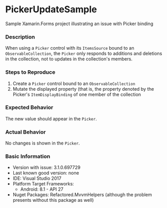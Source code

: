 # PickerUpdateSample
Sample Xamarin.Forms project illustrating an issue with Picker binding

### Description
When using a `Picker` control with its `ItemsSource` bound to an `ObservableCollection`, the `Picker` only responds to additions and deletions in the collection, not to updates in the collection's members.

### Steps to Reproduce
1.   Create a `Picker` control bound to an `ObservableCollection`
2.   Mutate the displayed property (that is, the property denoted by the Picker's `ItemDisplayBinding` of one member of the collection

### Expected Behavior
The new value should appear in the `Picker`.

### Actual Behavior
No changes is shown in the `Picker`.

### Basic Information

- Version with issue: 3.1.0.697729
- Last known good version: none
- IDE: Visual Studio 2017
- Platform Target Frameworks: <!-- All that apply -->
  - Android: 8.1 - API 27
- Nuget Packages: Refactored.MvvmHelpers (although the problem presents without this package as well)
